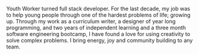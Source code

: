 Youth Worker turned full stack developer. For the last decade, my job was to help young people through one of the hardest problems of life; growing up. Through my work as a curriculum writer, a designer of year long programming, and two years of independent learning and a three month software engineering bootcamp, I have found a love for using creativity to solve complex problems. I bring energy, joy and community building to any team. 
